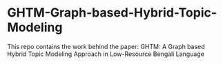 # GHTM-Graph-based-Hybrid-Topic-Modeling
This repo contains the work behind the paper: GHTM: A Graph based Hybrid Topic Modeling Approach in Low-Resource Bengali Language
